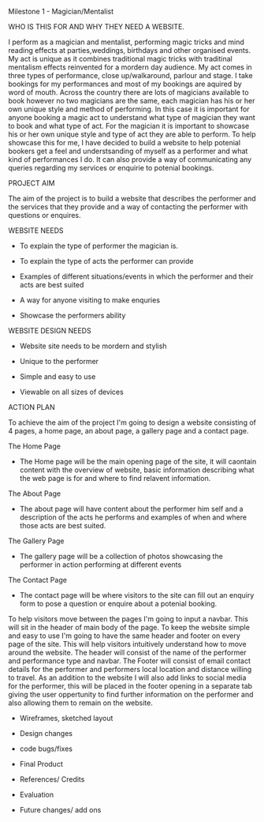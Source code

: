 Milestone 1 - Magician/Mentalist



WHO IS THIS FOR AND WHY THEY NEED A WEBSITE.

I perform as a magician and mentalist, performing magic tricks and mind reading effects at parties,weddings, birthdays and other organised events. My act is unique as it combines traditional magic tricks  with traditinal mentalism effects reinvented for a mordern day audience. My act comes in three types of performance, close up/walkaround, parlour and stage. I take bookings for my performances and most of my bookings are aquired by word of mouth. Across the country there are lots of magicians available to book however no two magicians are the same, each magician has his or her own unique style and method of performing. In this case it is important for anyone booking a magic act to understand what type of magician they want to book and what type of act. For the magician it is important to showcase his or her own unique style and type of act they are able to perform. To help showcase this for me, I have decided to build a website to help potenial bookers get a feel and understsanding of myself as a performer and what kind of performances I do. It can also provide a way of communicating any queries regarding my services or enquirie to potenial bookings.




PROJECT AIM

The aim of the project is to build a website that describes the performer and the services that they provide and a way of contacting the performer with questions or enquires.




WEBSITE NEEDS

- To explain the type of performer the magician is.

- To explain the type of acts the performer can provide 

- Examples of different situations/events in which the performer and their acts are best suited

- A way for anyone visiting to make enquries 

- Showcase the performers ability


WEBSITE DESIGN NEEDS

- Website site needs to be mordern and stylish

- Unique to the performer

- Simple and easy to use

- Viewable on all sizes of devices




ACTION PLAN

To achieve the aim of the project I'm going to design a website consisting of 4 pages, a home page, an about page, a gallery page and a contact page.

The Home Page

- The Home page will be the main opening page of the site, it will caontain content with the overview of website, basic information describing what the web page is for and where to find relavent information.

The About Page 

- The about page will have content about the performer him self and a description of the acts he performs and examples of when and where those acts are best suited.

The Gallery Page

- The gallery page will be a collection of photos showcasing the performer in action performing at different events

The Contact Page 

- The contact page will be where visitors to the site can fill out an enquiry form to pose a question or enquire about a potenial booking.

To help visitors move between the pages I'm going to input a navbar. This will sit in the header of main body of the page. 
To keep the website simple and easy to use I'm going to have the same header and footer on every page of the site. This will help visitors intuitively understand how to move around the website.
The header will consist of the name of the performer and performance type and navbar.
The Footer will consist of email contact details for the performer and performers local location and distance willing to travel.
As an addition to the website I will also add links to social media for the performer, this will be placed in the footer opening in a separate tab giving the user oppertunity to find further information on the performer and also allowing them to remain on the website.



- Wireframes, sketched layout





- Design changes 

- code bugs/fixes

- Final Product

- References/ Credits 

- Evaluation

- Future changes/ add ons 
